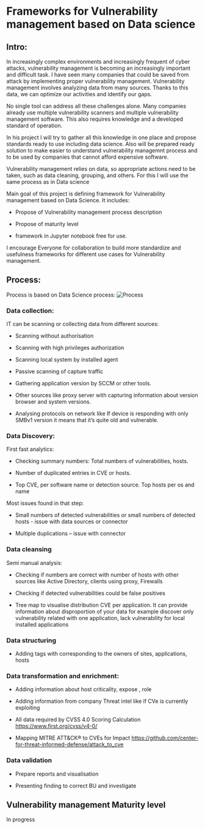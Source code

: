 # Frameworks for Vulnerability management based on Data science  

## Intro: 

 In increasingly complex environments and increasingly frequent of cyber attacks, vulnerability management is becoming an increasingly important and difficult task. I have seen many companies that could be saved from attack by implementing proper vulnerability management. Vulnerability management involves analyzing data from many sources. Thanks to this data, we can optimize our activities and identify our gaps.
 
 No single tool can address all these challenges alone.  Many companies already use multiple vulnerability scanners and multiple vulnerability management software. This also requires knowledge and a developed standard of operation.
 
 In his project I will try to gather  all this knowledge in one place and propose standards ready to use including data science.  Also will be prepared ready solution to make easier to understand vulnerability managemnt process and to be used by companies that cannot afford expensive software.
 
 Vulnerability management relies on data, so appropriate actions need to be taken, such as data cleaning, grouping, and others. For this I will use the same process as in Data science

Main goal of this project is defining framework for Vulnerability management based on Data Science. It includes: 

* Propose of Vulnerability management process description 

* Propose of maturity level  

* framework in Jupyter notebook free for use.   

I encourage Everyone for collaboration to build more standardize and usefulness frameworks for different use cases for Vulnerability management.  

##  Process: 

Process is based on Data Science process: 
![Process](https://lh3.googleusercontent.com/pw/ADCreHf53bFBVWybp_M10SDVGECA013VpJjo6IIT25UsqNDLa6bQ0_aIDn7G0Us_JenCIpbY4cIzyvoJZrSnaBuJgg13cXqr9Tv__lPZNSVY366QHLrGbQwaVPOpEVd0-a8LKMPxlOCgmFeSHbwrbRoJ5GnUQg=w1338-h324-s-no-gm?authuser=0)
### Data collection: 

IT can be scanning or collecting data from different sources: 

* Scanning without authorisation 

* Scanning with high privileges authorization 

* Scanning local system by installed agent 

* Passive scanning of capture traffic  

* Gathering application version by SCCM or other tools.  

* Other sources like proxy server with capturing information about version browser and system versions.  

* Analysing protocols on network like If device is responding with only SMBv1 version it means that it’s quite old and vulnerable.   

###  Data Discovery:

First fast analytics: 

* Checking summary numbers: Total numbers of vulnerabilities, hosts.  

* Number of duplicated entries in CVE or hosts.  

* Top CVE, per software name or detection source. Top hosts per os and name 

Most issues found in that step: 

* Small numbers of detected vulnerabilities or small numbers of detected hosts - issue with data sources or connector 

* Multiple duplications – issue with connector 

### Data cleansing  

Semi manual analysis: 

* Checking if numbers are correct with number of hosts with other sources like Active Directory, clients using proxy, Firewalls  

* Checking if detected vulnerabilities could be false positives 

* Tree map to visualise distribution CVE per application.  It can provide information about disproportion of your data for example discover only vulnerability related with one application, lack vulnerability for local installed applications 

 

### Data structuring  

* Adding tags with corresponding to the owners of sites, applications, hosts 

### Data transformation and enrichment: 

* Adding information about host criticality, expose ,  role 

* Adding information from company Threat intel  like  if CVe is currently exploiting  
* All data required by CVSS 4.0 Scoring Calculation https://www.first.org/cvss/v4-0/
* Mapping MITRE ATT&CK® to CVEs for Impact  https://github.com/center-for-threat-informed-defense/attack_to_cve
 

### Data validation 

* Prepare reports and visualisation 

* Presenting finding to correct BU and investigate  

## Vulnerability management Maturity level 
In  progress
 

